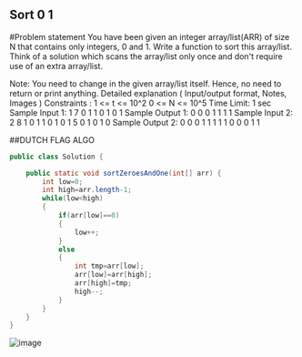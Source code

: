 ##  Sort 0 1

#Problem statement
You have been given an integer array/list(ARR) of size N that contains only integers, 0 and 1. Write a function to sort this array/list. Think of a solution which scans the array/list only once and don't require use of an extra array/list.

Note:
You need to change in the given array/list itself. Hence, no need to return or print anything. 
Detailed explanation ( Input/output format, Notes, Images )
Constraints :
1 <= t <= 10^2
0 <= N <= 10^5
Time Limit: 1 sec
Sample Input 1:
1
7
0 1 1 0 1 0 1
Sample Output 1:
0 0 0 1 1 1 1
Sample Input 2:
2
8
1 0 1 1 0 1 0 1
5
0 1 0 1 0
Sample Output 2:
0 0 0 1 1 1 1 1
0 0 0 1 1 

##DUTCH FLAG ALGO


``` java
public class Solution {  

    public static void sortZeroesAndOne(int[] arr) {
        int low=0;
        int high=arr.length-1;
        while(low<high)
        {
            if(arr[low]==0)
            {
                low++;
            }
            else
            {
                int tmp=arr[low];
                arr[low]=arr[high];
                arr[high]=tmp;
                high--;
            }
        }
    }
}

```
![image](https://github.com/user-attachments/assets/c65fe665-37c0-4f7e-95ba-9c874f03b92a)
